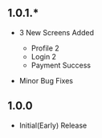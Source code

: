 ## 1.0.1.*

- 3 New Screens Added

  - Profile 2
  - Login 2
  - Payment Success

- Minor Bug Fixes

## 1.0.0

- Initial(Early) Release
